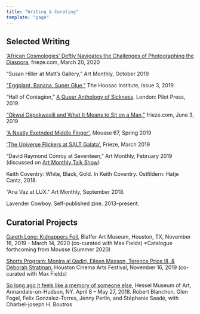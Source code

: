 ```yaml
---
title: "Writing & Curating"
template: "page"
---
```


## Selected Writing 

[‘African Cosmologies’ Deftly Navigates the Challenges of Photographing the Diaspora](https://frieze.com/article/african-cosmologies-deftly-navigates-challenges-photographing-diaspora), frieze.com, March 20, 2020

“Susan Hiller at Matt’s Gallery,” Art Monthly, October 2019

["Eggplant, Banana, Super Glue,"](https://hoosacinstitute.com/Andrew-Hibbard) The Hoosac Institute, Issue 3, 2019.

“Hall of Contagion,” [A Queer Anthology of Sickness](https://www.antennebooks.com/product/a-queer-anthology-of-sickness/). London: Pilot Press, 2019.

[“Okwui Okpokwasili and What It Means to Sit on a Man,”](https://frieze.com/article/okwui-okpokwasili-and-what-it-means-sit-man) frieze.com, June 3, 2019

['A Neatly Exetnded Middle Finger'](http://moussemagazine.it/elizabeth-price-andrew-hibbard-2019/), Mousse 67, Spring 2019

['The Universe Flickers at SALT Galata'](https://frieze.com/article/what-do-buildings-witness-and-which-stories-can-they-tell), Frieze, March 2019

“David Raymond Conroy at Seventeen,” Art Monthly, February 2019 (discussed on [Art Monthly Talk Show](http://www.archive.org/download/20190211ArtMonthlyTalkShow/2019-02-11-Art-Monthly-Talk-Show.mp3))

Keith Coventry: White, Black, Gold. In Keith Coventry. Ostfildern: Hatje Cantz, 2018.

“Ana Vaz at LUX.” Art Monthly, September 2018. 

Lavender Cowboy. Self-published zine. 2013–present.

## Curatorial Projects

[Gareth Long: Kidnappers Foil](http://blafferartmuseum.org/gareth-long/), Blaffer Art Museum, Houston, TX, November 16, 2019 - March 14, 2020 (co-curated with Max Fields)
*Catalogue forthcoming from Mousse (Summer 2020)

[Shorts Program: Monira al Qadiri, Eileen Maxson, Terence Price III, & Deborah Stratman](https://www.cinemahtx.org/event/four-films-on-memory-and-place/), Houston Cinema Arts Festival, November 16, 2019 (co-curated with Max Fields)

[So long ago it feels like a memory of someone else](https://ccs.bard.edu/museum/exhibitions/469-so-long-ago-it-feels-like-a-memory-of-someone-else), Hessel Museum of Art, Annandale-on-Hudson, NY. April 8 – May 27, 2018.
Robert Blanchon, Glen Fogel, Felix Gonzalez-Torres, Jenny Perlin, and Stéphanie Saadé, with Charbel-joseph H. Boutros

